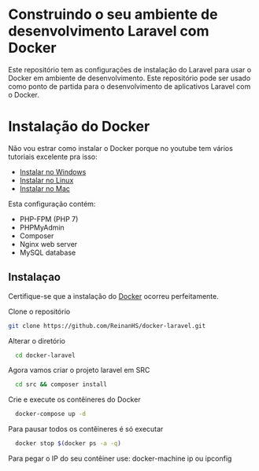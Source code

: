 # Construindo o seu ambiente de desenvolvimento Laravel com Docker
Este repositório tem as configurações de instalação do Laravel para usar o Docker em ambiente de desenvolvimento. Este repositório pode ser usado como ponto de partida para o desenvolvimento de aplicativos Laravel com o Docker.

# Instalação do Docker

Não vou estrar como instalar o Docker porque no youtube tem vários tutoriais excelente pra isso:

 - [Instalar no Windows](https://youtu.be/OweZAewo54A)
 - [Instalar no Linux](https://youtu.be/C8jlT8jhL3g)
 - [Instalar no Mac](https://youtu.be/nbtuXPRedos)

Esta configuração contém:

 - PHP-FPM (PHP 7)
 - PHPMyAdmin
 - Composer 
 - Nginx web server
 - MySQL database

## Instalaçao
  Certifique-se que a instalação do [Docker](https://hub.docker.com/_/hello-world) ocorreu perfeitamente.

  Clone o repositório
  ```sh
  git clone https://github.com/ReinanHS/docker-laravel.git
  ```
  Alterar o diretório
  ```sh
    cd docker-laravel
  ```
  Agora vamos criar o projeto laravel em SRC
  ```sh
    cd src && composer install
  ```
  Crie e execute os contêineres do Docker
  ```sh
    docker-compose up -d
  ```
  Para pausar todos os contêineres é só executar
  ```sh
    docker stop $(docker ps -a -q)
   ```
  
  Para pegar o IP do seu contêiner use: docker-machine ip ou ipconfig